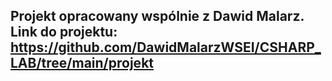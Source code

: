 ## Projekt opracowany wspólnie z Dawid Malarz. Link do projektu: https://github.com/DawidMalarzWSEI/CSHARP_LAB/tree/main/projekt
